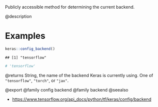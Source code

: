 Publicly accessible method for determining the current backend.

@description

# Examples

```r
keras::config_backend()
```

```
## [1] "tensorflow"
```

```r
# 'tensorflow'
```

@returns
String, the name of the backend Keras is currently using. One of
`"tensorflow"`, `"torch"`, or `"jax"`.

@export
@family config backend
@family backend
@seealso
+ <https://www.tensorflow.org/api_docs/python/tf/keras/config/backend>
